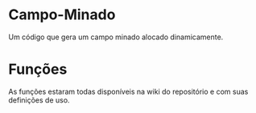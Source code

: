 # Campo-Minado
Um código que gera um campo minado alocado dinamicamente.


# Funções
As funções estaram todas disponíveis na wiki do repositório e com suas definições de uso.


